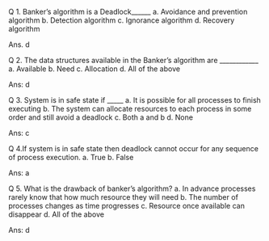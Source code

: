 Q 1. Banker’s algorithm is a Deadlock______
a. Avoidance and prevention algorithm
b. Detection algorithm
c. Ignorance algorithm
d. Recovery algorithm

Ans. d

Q 2. The data structures available in the Banker’s algorithm are ____________
a. Available
b. Need
c. Allocation
d. All of the above

Ans: d

Q 3. System is in safe state if _____
a. It is possible for all processes to finish executing
b. The system can allocate resources to each process in some order and still avoid a deadlock
c. Both a and b
d. None

Ans: c

Q 4.If system is in safe state then deadlock cannot occur for any sequence of process execution.
a. True
b. False

Ans: a

Q 5. What is the drawback of banker’s algorithm?
a. In advance processes rarely know that how much resource they will need
b. The number of processes changes as time progresses
c. Resource once available can disappear
d. All of the above

Ans: d
